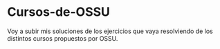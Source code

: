 # Cursos-de-OSSU
Voy a subir mis soluciones de los ejercicios que vaya resolviendo de los distintos cursos propuestos por OSSU.
